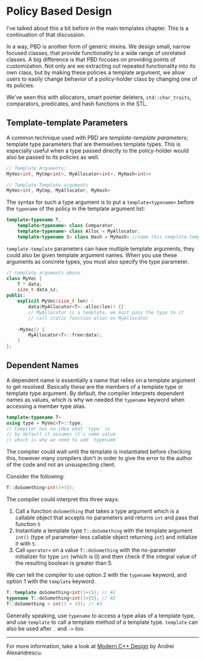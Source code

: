 # Policy Based Design

I've talked about this a bit before in the main templates chapter. This is a continuation of that discussion.

In a way, PBD is another form of generic mixins. We design small, narrow focused classes, that provide functionality to a wide range of unrelated classes. 
A big difference is that PBD focuses on providing points of customization. Not only are we extracting out repeated functionality into its own class, but by
making these policies a template argument, we allow users to easily change behavior of a policy-holder class by changing one of its policies.

We've seen this with allocators, smart pointer deleters, `std::char_traits`, comparators, predicates, and hash functions in the STL.

## Template-template Parameters

A common technique used with PBD are *template-template parameters*; template type parameters that are themselves template types. This is especially useful
when a type passed directly to the policy-holder would also be passed to its policies as well.
```C++
// Template Arguments:
MyVec<int, MyCmp<int>, MyAllocator<int>, MyHash<int>>

// Template-Template arguments
MyVec<int, MyCmp, MyAllocator, MyHash>
```

The syntax for such a type argument is to put a `template<typename>` before the `typename` of the policy in the template argument list:
```C++
template<typename T,
    template<typename> class Comparator,
    template<typename> class Alloc = MyAllocator,
    template<typename S> class Hash = MyHash> //name this template-template argument as S
```
`template-template` parameters can have multiple template arguments, they could also be given template argument names. When you use these arguments as concrete types, you must also specify the type parameter.

```C++
// template arguments above
class MyVec {
    T * data;
    size_t data_sz;
public:
    explicit MyVec(size_t len) :
        data(MyAllocator<T>::alloc(len)) {}
        // MyAllocator is a template, we must pass the type to it
        // call static function alloc on MyAllocator
    
    ~MyVec() {
        MyAllocator<T>::free(data);
    }
};
```

## Dependent Names

A dependent name is essentially a name that relies on a template argument to get resolved. Basically these are the members of a template type or template type argument.
By default, the compiler interprets dependent names as values, which is why we needed the `typename` keyword when accessing a member type alias.

```C++
template<typename T>
using type = MyVec<T>::type;
// Compiler has no idea what `type` is
// by default it assumes it's some value
// which is why we need to add `typename`
```

The compiler could wait until the template is instantiated before checking this, however many compilers don't in order to give the error to the author of the code and not an unsuspecting client.

Consider the following:
```C++
T::doSomething<int()>(5);
```
The compiler could interpret this three ways:
1. Call a function `doSomething` that takes a type argument which is a callable object that accepts no parameters and returns `int` and pass that function `5`
2. Instantiate a template type `T::doSomething` with the template argument `int()` (type of parameter-less callable object returning `int`) and initialize it with `5`.
3. Call `operator<` on a value `T::doSomething` with the no-parameter initializer for type `int` (which is 0) and then check if the integral value of the resulting boolean is greater than 5.

We can tell the compiler to use option 2 with the `typename` keyword, and option 1 with the `template` keyword.
```C++
T::template doSomething<int()>(5); // #1
typename T::doSomething<int()>{5}; // #2
T::doSomething < int() > (5); // #3
```

Generally speaking, use `typename` to access a type alias of a template type, and use `template` to call a template method of a template type. `template` can also be used after `.` and `->` too.

---
For more information, take a look at [Modern C++ Design](http://index-of.co.uk/C++/C++%20Design%20Generic%20Programming%20and%20Design%20Patterns%20Applied.pdf) by Andrei Alexandrescu.